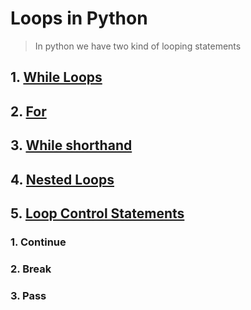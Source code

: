 # Loops in Python

> In python we have two kind of looping statements
## 1. [While Loops](https://github.com/abhishekpshenoy/Python/blob/main/Loops/While.py)
## 2. [For](https://github.com/abhishekpshenoy/Python/blob/main/Loops/For.py)
## 3. [While shorthand](https://github.com/abhishekpshenoy/Python/blob/main/Loops/While_shorthand.py)
## 4. [Nested Loops](https://github.com/abhishekpshenoy/Python/blob/main/Loops/Nested_for.py)
## 5. [Loop Control Statements](https://github.com/abhishekpshenoy/Python/blob/main/Loops/loop_controler.py)
  ### 1. Continue
  ### 2. Break
  ### 3. Pass
